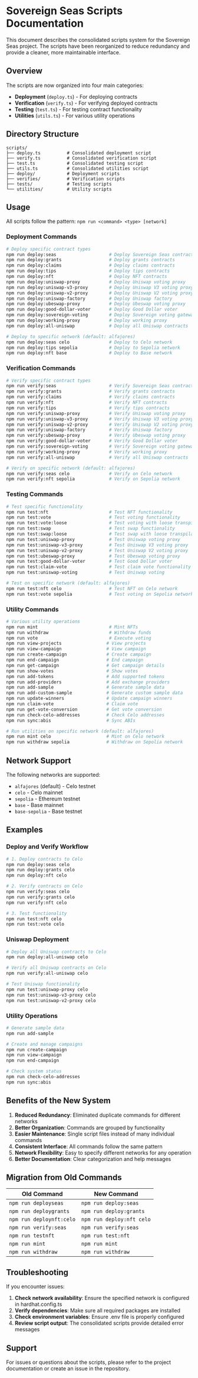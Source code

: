 # Sovereign Seas Scripts Documentation

This document describes the consolidated scripts system for the Sovereign Seas project. The scripts have been reorganized to reduce redundancy and provide a cleaner, more maintainable interface.

## Overview

The scripts are now organized into four main categories:
- **Deployment** (`deploy.ts`) - For deploying contracts
- **Verification** (`verify.ts`) - For verifying deployed contracts  
- **Testing** (`test.ts`) - For testing contract functionality
- **Utilities** (`utils.ts`) - For various utility operations

## Directory Structure

```
scripts/
├── deploy.ts          # Consolidated deployment script
├── verify.ts          # Consolidated verification script
├── test.ts            # Consolidated testing script
├── utils.ts           # Consolidated utilities script
├── deploy/            # Deployment scripts
├── verifies/          # Verification scripts
├── tests/             # Testing scripts
└── utilities/         # Utility scripts
```

## Usage

All scripts follow the pattern: `npm run <command> <type> [network]`

### Deployment Commands

```bash
# Deploy specific contract types
npm run deploy:seas                    # Deploy Sovereign Seas contracts
npm run deploy:grants                  # Deploy grants contracts
npm run deploy:claims                  # Deploy claims contracts
npm run deploy:tips                    # Deploy tips contracts
npm run deploy:nft                     # Deploy NFT contracts
npm run deploy:uniswap-proxy           # Deploy Uniswap voting proxy
npm run deploy:uniswap-v3-proxy        # Deploy Uniswap V3 voting proxy
npm run deploy:uniswap-v2-proxy        # Deploy Uniswap V2 voting proxy
npm run deploy:uniswap-factory         # Deploy Uniswap factory
npm run deploy:ubeswap-proxy           # Deploy Ubeswap voting proxy
npm run deploy:good-dollar-voter       # Deploy Good Dollar voter
npm run deploy:sovereign-voting        # Deploy Sovereign voting gateway
npm run deploy:working-proxy           # Deploy working proxy
npm run deploy:all-uniswap             # Deploy all Uniswap contracts

# Deploy to specific network (default: alfajores)
npm run deploy:seas celo               # Deploy to Celo network
npm run deploy:tips sepolia            # Deploy to Sepolia network
npm run deploy:nft base                # Deploy to Base network
```

### Verification Commands

```bash
# Verify specific contract types
npm run verify:seas                    # Verify Sovereign Seas contracts
npm run verify:grants                  # Verify grants contracts
npm run verify:claims                  # Verify claims contracts
npm run verify:nft                     # Verify NFT contracts
npm run verify:tips                    # Verify tips contracts
npm run verify:uniswap-proxy           # Verify Uniswap voting proxy
npm run verify:uniswap-v3-proxy        # Verify Uniswap V3 voting proxy
npm run verify:uniswap-v2-proxy        # Verify Uniswap V2 voting proxy
npm run verify:uniswap-factory         # Verify Uniswap factory
npm run verify:ubeswap-proxy           # Verify Ubeswap voting proxy
npm run verify:good-dollar-voter       # Verify Good Dollar voter
npm run verify:sovereign-voting        # Verify Sovereign voting gateway
npm run verify:working-proxy           # Verify working proxy
npm run verify:all-uniswap             # Verify all Uniswap contracts

# Verify on specific network (default: alfajores)
npm run verify:seas celo               # Verify on Celo network
npm run verify:nft sepolia             # Verify on Sepolia network
```

### Testing Commands

```bash
# Test specific functionality
npm run test:nft                       # Test NFT functionality
npm run test:vote                      # Test voting functionality
npm run test:vote:loose                # Test voting with loose transpilation
npm run test:swap                      # Test swap functionality
npm run test:swap:loose                # Test swap with loose transpilation
npm run test:uniswap-proxy             # Test Uniswap voting proxy
npm run test:uniswap-v3-proxy          # Test Uniswap V3 voting proxy
npm run test:uniswap-v2-proxy          # Test Uniswap V2 voting proxy
npm run test:ubeswap-proxy             # Test Ubeswap voting proxy
npm run test:good-dollar-voter         # Test Good Dollar voter
npm run test:claim-vote                # Test claim vote functionality
npm run test:uniswap-voting            # Test Uniswap voting

# Test on specific network (default: alfajores)
npm run test:nft celo                  # Test NFT on Celo network
npm run test:vote sepolia              # Test voting on Sepolia network
```

### Utility Commands

```bash
# Various utility operations
npm run mint                           # Mint NFTs
npm run withdraw                       # Withdraw funds
npm run vote                           # Execute voting
npm run view-projects                 # View projects
npm run view-campaign                 # View campaign
npm run create-campaign               # Create campaign
npm run end-campaign                  # End campaign
npm run get-campaign                  # Get campaign details
npm run show-votes                    # Show votes
npm run add-tokens                    # Add supported tokens
npm run add-providers                 # Add exchange providers
npm run add-sample                    # Generate sample data
npm run add-custom-sample             # Generate custom sample data
npm run update-winners                # Update campaign winners
npm run claim-vote                    # Claim vote
npm run get-vote-conversion           # Get vote conversion
npm run check-celo-addresses          # Check Celo addresses
npm run sync:abis                     # Sync ABIs

# Run utilities on specific network (default: alfajores)
npm run mint celo                     # Mint on Celo network
npm run withdraw sepolia              # Withdraw on Sepolia network
```

## Network Support

The following networks are supported:
- `alfajores` (default) - Celo testnet
- `celo` - Celo mainnet
- `sepolia` - Ethereum testnet
- `base` - Base mainnet
- `base-sepolia` - Base testnet

## Examples

### Deploy and Verify Workflow

```bash
# 1. Deploy contracts to Celo
npm run deploy:seas celo
npm run deploy:grants celo
npm run deploy:nft celo

# 2. Verify contracts on Celo
npm run verify:seas celo
npm run verify:grants celo
npm run verify:nft celo

# 3. Test functionality
npm run test:nft celo
npm run test:vote celo
```

### Uniswap Deployment

```bash
# Deploy all Uniswap contracts to Celo
npm run deploy:all-uniswap celo

# Verify all Uniswap contracts on Celo
npm run verify:all-uniswap celo

# Test Uniswap functionality
npm run test:uniswap-proxy celo
npm run test:uniswap-v3-proxy celo
npm run test:uniswap-v2-proxy celo
```

### Utility Operations

```bash
# Generate sample data
npm run add-sample

# Create and manage campaigns
npm run create-campaign
npm run view-campaign
npm run end-campaign

# Check system status
npm run check-celo-addresses
npm run sync:abis
```

## Benefits of the New System

1. **Reduced Redundancy**: Eliminated duplicate commands for different networks
2. **Better Organization**: Commands are grouped by functionality
3. **Easier Maintenance**: Single script files instead of many individual commands
4. **Consistent Interface**: All commands follow the same pattern
5. **Network Flexibility**: Easy to specify different networks for any operation
6. **Better Documentation**: Clear categorization and help messages

## Migration from Old Commands

| Old Command | New Command |
|-------------|-------------|
| `npm run deployseas` | `npm run deploy:seas` |
| `npm run deploygrants` | `npm run deploy:grants` |
| `npm run deploynft:celo` | `npm run deploy:nft celo` |
| `npm run verify:seas` | `npm run verify:seas` |
| `npm run testnft` | `npm run test:nft` |
| `npm run mint` | `npm run mint` |
| `npm run withdraw` | `npm run withdraw` |

## Troubleshooting

If you encounter issues:

1. **Check network availability**: Ensure the specified network is configured in hardhat.config.ts
2. **Verify dependencies**: Make sure all required packages are installed
3. **Check environment variables**: Ensure .env file is properly configured
4. **Review script output**: The consolidated scripts provide detailed error messages

## Support

For issues or questions about the scripts, please refer to the project documentation or create an issue in the repository.
